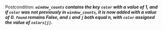 Postcondition: ***`window_counts` contains the key `color` with a value of 1, and if `color` was not previously in `window_counts`, it is now added with a value of 0. `found` remains False, and `i` and `j` both equal n, with `color` assigned the value of `colors[j]`.***